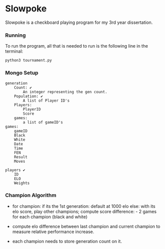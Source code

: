 # Slowpoke

Slowpoke is a checkboard playing program for my 3rd year dissertation.

### Running

To run the program, all that is needed to run is the following line in the terminal:

    python3 tournament.py

### Mongo Setup

    generation
        Count: ✔️
            An integer representing the gen count.
        Population: ✔️
            A list of Player ID's
        Players:
            PlayerID
            Score
        games:
            a list of gameID's
    games:
        gameID
        Black
        White
        Date
        Time
        FEN
        Result
        Moves

    players ✔️
        ID
        ELO
        Weights


### Champion Algorithm

- for champion:
    if its the 1st generation:
        default at 1000 elo
    else:
        with its elo score, play other champions; compute score difference:
        - 2 games for each champion (black and white)

- compute elo difference between last champion and current champion to measure relative performance increase.

- each champion needs to store generation count on it.